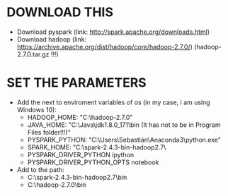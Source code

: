 # DOWNLOAD THIS
* Download pyspark (link: http://spark.apache.org/downloads.html)
* Download hadoop (link: https://archive.apache.org/dist/hadoop/core/hadoop-2.7.0/) (hadoop-2.7.0.tar.gz !!!)

# SET THE PARAMETERS
+ Add the next to enviroment variables of os (in my case, i am using Windows 10):
  - HADOOP_HOME: "C:\hadoop-2.7.0"
  - JAVA_HOME: "C:\Java\jdk1.8.0_171\bin (It has not to be in Program Files folder!!!)"
  - PYSPARK_PYTHON: "C:\Users\Sebastián\Anaconda3\python.exe"
  - SPARK_HOME: "C:\spark-2.4.3-bin-hadoop2.7\
  - PYSPARK_DRIVER_PYTHON ipython
  - PYSPARK_DRIVER_PYTHON_OPTS notebook
+ Add to the path:
  - C:\spark-2.4.3-bin-hadoop2.7\bin
  - C:\hadoop-2.7.0\bin
